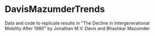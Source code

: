 # DavisMazumderTrends
Data and code to replicate results in "The Decline in Intergenerational Mobility After 1980" by Jonathan M.V. Davis and Bhashkar Mazumder
